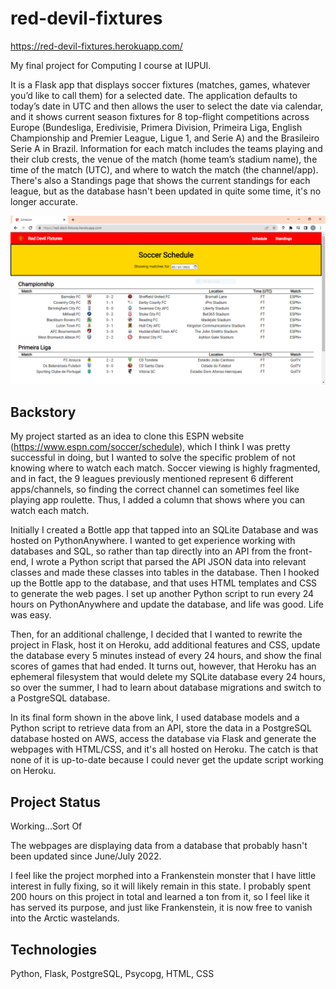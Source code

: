 # red-devil-fixtures
https://red-devil-fixtures.herokuapp.com/

My final project for Computing I course at IUPUI.

It is a Flask app that displays soccer fixtures (matches, games, whatever you’d like to call them) for a selected date. The application defaults to today’s date in UTC and then allows the user to select the date via calendar, and it shows current season fixtures for 8 top-flight competitions across Europe (Bundesliga, Eredivisie, Primera Division, Primeira Liga, English Championship and Premier League, Ligue 1, and Serie A) and the Brasileiro Serie A in Brazil. Information for each match includes the teams playing and their club crests, the venue of the match (home team’s stadium name), the time of the match (UTC), and where to watch the match (the channel/app). There's also a Standings page that shows the current standings for each league, but as the database hasn't been updated in quite some time, it's no longer accurate.

[![red-devil-fulltime.PNG](https://github.com/conshipl/red-devil-fixtures/blob/main/red-devil-fulltime.PNG)](github.com/conshipl)

## Backstory
My project started as an idea to clone this ESPN website (https://www.espn.com/soccer/schedule), which I think I was pretty successful in doing, but I wanted to solve the specific problem of not knowing where to watch each match. Soccer viewing is highly fragmented, and in fact, the 9 leagues previously mentioned represent 6 different apps/channels, so finding the correct channel can sometimes feel like playing app roulette. Thus, I added a column that shows where you can watch each match.

Initially I created a Bottle app that tapped into an SQLite Database and was hosted on PythonAnywhere. I wanted to get experience working with databases and SQL, so rather than tap directly into an API from the front-end, I wrote a Python script that parsed the API JSON data into relevant classes and made these classes into tables in the database. Then I hooked up the Bottle app to the database, and that uses HTML templates and CSS to generate the web pages. I set up another Python script to run every 24 hours on PythonAnywhere and update the database, and life was good. Life was easy.

Then, for an additional challenge, I decided that I wanted to rewrite the project in Flask, host it on Heroku, add additional features and CSS, update the database every 5 minutes instead of every 24 hours, and show the final scores of games that had ended. It turns out, however, that Heroku has an ephemeral filesystem that would delete my SQLite database every 24 hours, so over the summer, I had to learn about database migrations and switch to a PostgreSQL database.

In its final form shown in the above link, I used database models and a Python script to retrieve data from an API, store the data in a PostgreSQL database hosted on AWS, access the database via Flask and generate the webpages with HTML/CSS, and it's all hosted on Heroku. The catch is that none of it is up-to-date because I could never get the update script working on Heroku.

## Project Status
Working...Sort Of

The webpages are displaying data from a database that probably hasn't been updated since June/July 2022.

I feel like the project morphed into a Frankenstein monster that I have little interest in fully fixing, so it will likely remain in this state. I probably spent 200 hours on this project in total and learned a ton from it, so I feel like it has served its purpose, and just like Frankenstein, it is now free to vanish into the Arctic wastelands.

## Technologies
Python, Flask, PostgreSQL, Psycopg, HTML, CSS
